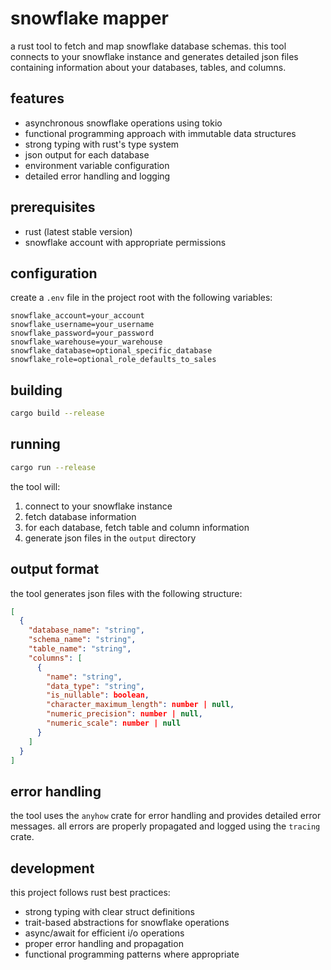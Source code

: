 # snowflake mapper

a rust tool to fetch and map snowflake database schemas. this tool connects to your snowflake instance and generates detailed json files containing information about your databases, tables, and columns.

## features

- asynchronous snowflake operations using tokio
- functional programming approach with immutable data structures
- strong typing with rust's type system
- json output for each database
- environment variable configuration
- detailed error handling and logging

## prerequisites

- rust (latest stable version)
- snowflake account with appropriate permissions

## configuration

create a `.env` file in the project root with the following variables:

```env
snowflake_account=your_account
snowflake_username=your_username
snowflake_password=your_password
snowflake_warehouse=your_warehouse
snowflake_database=optional_specific_database
snowflake_role=optional_role_defaults_to_sales
```

## building

```bash
cargo build --release
```

## running

```bash
cargo run --release
```

the tool will:

1. connect to your snowflake instance
2. fetch database information
3. for each database, fetch table and column information
4. generate json files in the `output` directory

## output format

the tool generates json files with the following structure:

```json
[
  {
    "database_name": "string",
    "schema_name": "string",
    "table_name": "string",
    "columns": [
      {
        "name": "string",
        "data_type": "string",
        "is_nullable": boolean,
        "character_maximum_length": number | null,
        "numeric_precision": number | null,
        "numeric_scale": number | null
      }
    ]
  }
]
```

## error handling

the tool uses the `anyhow` crate for error handling and provides detailed error messages. all errors are properly propagated and logged using the `tracing` crate.

## development

this project follows rust best practices:

- strong typing with clear struct definitions
- trait-based abstractions for snowflake operations
- async/await for efficient i/o operations
- proper error handling and propagation
- functional programming patterns where appropriate
